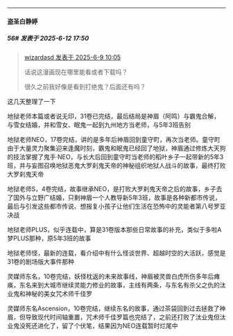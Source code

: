 ﻿
*****

####  盗圣白静婷  
##### 56#       发表于 2025-6-12 17:50

<blockquote><a href="httphttps://stage1st.com/2b/forum.php?mod=redirect&amp;goto=findpost&amp;pid=67905700&amp;ptid=2192225" target="_blank">wizardasd 发表于 2025-6-9 10:05</a>

话说这漫画现在哪里能看或者下载吗？

很久之前我好像是看到打绝鬼？后面还有吗？</blockquote>
这几天整理了一下

地狱老师本篇或者说无印，31卷已完结，最后结局是神眉（阿鸣）与霸鬼合解，与雪女结婚，并和雪女、眠鬼一起到九州地方当老师，与5年3班告别

地狱老师NEO，17卷完结，讲的是多年后神眉回到童守町，再次当老师。童守町由于大量灵力聚集迎来逢魔时刻，霸鬼和眠鬼已经回了地狱，神眉通过修炼大天狗的技法掌握了鬼手·NEO，与长大后回到童守町当老师的稻叶乡子一起带新的5年3班，并与妄图召唤地狱恶鬼大罗刹鬼天帝的神秘组织地狱人战斗的故事，最终打败大罗刹鬼天帝

地狱老师S，4卷完结，故事继承NEO，是打败大罗刹鬼天帝之后的故事，乡子去了国外与立野广结婚，只剩神眉一个人教导新5年3班，故事是各种新都市传说，最后与引发这些都市传说、想报复小孩子让他们生活在恐怖中的灵能者第八号罗亚决战

地狱老师PLUS，似乎连载中，算是31卷版本那些日常故事的补充，类似于多啦A梦PLUS那种，原5年3班的故事

地狱老师怪，最新的连载，看介绍中有什么怪谈世界、超越时空的大活跃，感觉是31卷的剧场版大事件那种

灵媒师东名，10卷完结，妖怪枕返的未来故事线，神眉被灵兽白虎所伤多年后瘫痪，东名来到大城市继续灵能力修业的故事，主线有两条，与东名有杀父之仇的汰业鬼和神秘的美女咒术师千佳罗

灵媒师东名Ascension，10卷完结，继续东名的故事，通过茶袋回到过去拯救了神眉，但导致现代时间轴重置，咒术师千佳罗篇也完结了，之前还打败了汰业鬼但汰业鬼没死还进化了，留了个伏笔，结果因为NEO连载暂时烂尾中

